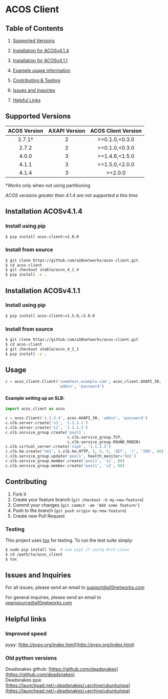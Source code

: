 # ACOS Client

## Table of Contents
1. [Supported Versions](#Supported-Versions)

2. [Installation for ACOSv4.1.4](#Installation-ACOSv4.1.4)

3. [Installation for ACOSv4.1.1](#Installation-ACOSv4.1.1)

4. [Example usage information](#Usage)

5. [Contributing & Testing](#Contributing)

6. [Issues and Inquiries](#Issues-and-Inquiries)

7. [Helpful Links](#Helpful-links)


## Supported Versions
| ACOS Version | AXAPI Version | ACOS Client Version |
|:------------:|:-------------:|:-------------------:|
| 2.7.1†       | 2             | >=0.1.0,<0.3.0      |
| 2.7.2        | 2             | >=0.1.0,<0.3.0      |
| 4.0.0        | 3             | >=1.4.6,<1.5.0      |
| 4.1.1        | 3             | >=1.5.0,<2.0.0      |
| 4.1.4        | 3             | >=2.0.0             |

†Works only when not using partitioning

_ACOS versions greater than 4.1.4 are not supported a this time_

## Installation ACOSv4.1.4

### Install using pip

```sh
$ pip install acos-client>=2.0.0
```

### Install from source

```sh
$ git clone https://github.com/a10networks/acos-client.git
$ cd acos-client
$ git checkout stable/acos_4_1_4
$ pip install -e . 
```

## Installation ACOSv4.1.1

### Install using pip

```sh
$ pip install acos-client>=1.5.0,<2.0.0
```

### Install from source

```sh
$ git clone https://github.com/a10networks/acos-client.git
$ cd acos-client
$ git checkout stable/acos_4_1_1
$ pip install -e .
```

## Usage

```python
c = acos_client.Client('somehost.example.com', acos_client.AXAPI_30,
                       'admin', 'password')
```

#### Example setting up an SLB:

```python
import acos_client as acos

c = acos.Client('1.2.3.4', acos.AXAPI_30, 'admin', 'password')
c.slb.server.create('s1', '1.1.1.1')
c.slb.server.create('s2', '1.1.1.2')
c.slb.service_group.create('pool1',
                           c.slb.service_group.TCP,
                           c.slb.service_group.ROUND_ROBIN)
c.slb.virtual_server.create('vip1', '1.1.1.3')
c.slb.hm.create('hm1', c.slb.hm.HTTP, 5, 5, 5, 'GET', '/', '200', 80)
c.slb.service_group.update('pool1', health_monitor='hm1')
c.slb.service_group.member.create('pool1', 's1', 80)
c.slb.service_group.member.create('pool1', 's2', 80)
```

## Contributing

1. Fork it
2. Create your feature branch (`git checkout -b my-new-feature`)
3. Commit your changes (`git commit -am 'Add some feature'`)
4. Push to the branch (`git push origin my-new-feature`)
5. Create new Pull Request

### Testing

This project uses [tox](https://pypi.python.org/pypi/tox) for testing. To run
the test suite simply:

```sh
$ sudo pip install tox  # use pip2 if using Arch Linux
$ cd /path/to/acos_client
$ tox
```

## Issues and Inquiries
For all issues, please send an email to support@a10networks.com 

For general inquiries, please send an email to opensource@a10networks.com


## Helpful links

### Improved speed
pypy: [http://pypy.org/index.html](http://pypy.org/index.html)

### Old python versions
Deadsnakes github: [https://github.com/deadsnakes](https://github.com/deadsnakes)  
Deadsnakes ppa: [https://launchpad.net/~deadsnakes/+archive/ubuntu/ppa](https://launchpad.net/~deadsnakes/+archive/ubuntu/ppa)
